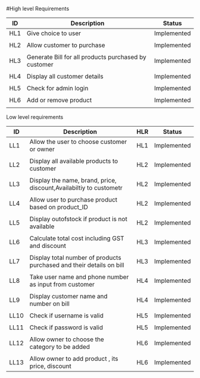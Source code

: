 #High level Requirements

|ID | Description |Status|
|---|-------------|------|
HL1|Give choice to user|Implemented|
| | |
HL2|Allow customer to purchase|Implemented|
|||
HL3|Generate Bill for all products purchased by customer|Implemented|
| | |
HL4|Display all customer details|Implemented|
| |
HL5|Check for admin login|Implemented|
| | |
HL6|Add or remove product|Implemented|
| | |


Low level requirements

|ID|Description|HLR|Status|
|--|-----------|---|------|
|LL1|Allow the user to choose customer or owner|HL1|Implemented|
|||
LL2|Display all available products to customer|HL2|Implemented|
| | |
LL3|Display the name, brand, price, discount,Availabiltiy to custometr|HL2|Implemented|
| | |
|LL4|Allow user to purchase product based on product_ID|HL2|Implemented|
| | |
|LL5|Display outofstock if product is not available|HL2|Implemented|
|  |
|LL6|Calculate total cost including GST and discount|HL3|Implemented|
| | |
|LL7| Display total number of products purchased and their details on bill|HL3|Implemented|
| | |
|LL8|Take user name and phone number as input from customer|HL4|Implemented|
| | |
|LL9|Display  customer name and number on bill | HL4|Implemented|
| | |
|LL10|Check if username is valid |HL5|Implemented|
| | |
|LL11|Check if password is valid|HL5|Implemented|
| | |
|LL12|Allow owner to choose the category to be added|HL6|Implemented|
| | |
|LL13|Allow owner to add product , its price, discount|HL6|Implemented|






